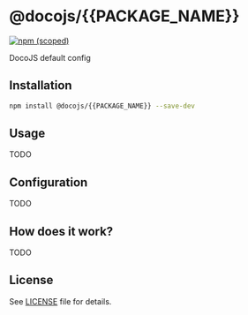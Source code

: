 # @docojs/{{PACKAGE_NAME}}

[![npm (scoped)](https://img.shields.io/npm/v/@docojs/{{PACKAGE_NAME}}.svg)](https://npmjs.com/package/@docojs/{{PACKAGE_NAME}})

DocoJS default config

## Installation

```bash
npm install @docojs/{{PACKAGE_NAME}} --save-dev
```

## Usage

TODO

## Configuration

TODO

## How does it work?

TODO

## License

See [LICENSE](./LICENSE) file for details.
